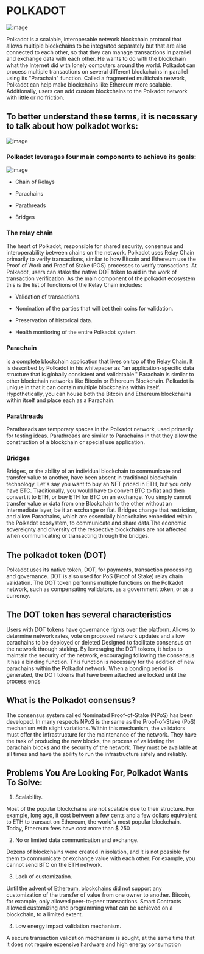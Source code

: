 # POLKADOT 
![image](https://user-images.githubusercontent.com/58176712/133651482-17e1b88e-a71f-4274-adbe-1a788f439741.png)




Polkadot is a scalable, interoperable network blockchain protocol that allows multiple blockchains to be integrated separately but that are also connected to each other, 
so that they can manage transactions in parallel and exchange data with each other. He wants to do with the blockchain what the Internet did with lonely computers around the world.
Polkadot can process multiple transactions on several different blockchains in parallel using its "Parachain" function.
Called a fragmented multichain network, Polkadot can help make blockchains like Ethereum more scalable. Additionally, users can add custom blockchains to the Polkadot network with little or no friction.

## To better understand these terms, it is necessary to talk about how polkadot works:

![image](https://user-images.githubusercontent.com/58176712/133651946-19035ba9-78ae-4900-b904-265200c6b112.png)


### Polkadot leverages four main components to achieve its goals:

![image](https://user-images.githubusercontent.com/58176712/133652249-cd4c4747-5202-42c5-b521-00d3d6a18917.png)


* Chain of Relays
  
* Parachains
  
* Parathreads
  
* Bridges
 
### The relay chain

The heart of Polkadot, responsible for shared security, consensus and interoperability between chains on the network. Polkadot uses Relay Chain primarily to verify transactions, similar to how Bitcoin and Ethereum use the Proof of Work and Proof of Stake (POS) processes to verify transactions. At Polkadot, users can stake the native DOT token to aid in the work of transaction verification.
As the main component of the polkadot ecosystem this is the list of functions of the Relay Chain includes:

* Validation of transactions.
 
* Nomination of the parties that will bet their coins for validation.

* Preservation of historical data.

* Health monitoring of the entire Polkadot system.

### Parachain

is a complete blockchain application that lives on top of the Relay Chain. It is described by Polkadot in his whitepaper as "an application-specific data structure that is globally consistent and validatable."
Parachain is similar to other blockchain networks like Bitcoin or Ethereum Blockchain. Polkadot is unique in that it can contain multiple blockchains within itself. Hypothetically, you can house both the Bitcoin and Ethereum blockchains within itself and place each as a Parachain.

### Parathreads

Parathreads are temporary spaces in the Polkadot network, used primarily for testing ideas.
Parathreads are similar to Parachains in that they allow the construction of a blockchain or special use application.

### Bridges

Bridges, or the ability of an individual blockchain to communicate and transfer value to another, have been absent in traditional blockchain technology.
Let's say you want to buy an NFT priced in ETH, but you only have BTC. Traditionally, you would have to convert BTC to fiat and then convert it to ETH, or buy ETH for BTC on an exchange. You simply cannot transfer value or data from one Blockchain to the other without an intermediate layer, be it an exchange or fiat.
Bridges change that restriction, and allow Parachains, which are essentially blockchains embedded within the Polkadot ecosystem, to communicate and share data.The economic sovereignty and diversity of the respective blockchains are not affected when communicating or transacting through the bridges.

## The polkadot token (DOT)

Polkadot uses its native token, DOT, for payments, transaction processing and governance. DOT is also used for PoS (Proof of Stake) relay chain validation.
The DOT token performs multiple functions on the Polkadot network, such as compensating validators, as a government token, or as a currency.

## The DOT token has several characteristics

Users with DOT tokens have governance rights over the platform. Allows to determine network rates, vote on proposed network updates and allow parachains to be deployed or deleted
Designed to facilitate consensus on the network through staking. By leveraging the DOT tokens, it helps to maintain the security of the network, encouraging following the consensus
It has a binding function. This function is necessary for the addition of new parachains within the Polkadot network. When a bonding period is generated, the DOT tokens that have been attached are locked until the process ends

## What is the Polkadot consensus?

The consensus system called Nominated Proof-of-Stake (NPoS) has been developed. In many respects NPoS is the same as the Proof-of-Stake (PoS) mechanism with slight variations.
Within this mechanism, the validators must offer the infrastructure for the maintenance of the network. They have the task of producing the new blocks, the process of validating the parachain blocks and the security of the network. They must be available at all times and have the ability to run the infrastructure safely and reliably.

## Problems You Are Looking For, Polkadot Wants To Solve:

1. Scalability.


Most of the popular blockchains are not scalable due to their structure.
For example, long ago, it cost between a few cents and a few dollars equivalent to ETH to transact on Ethereum, the world's most popular blockchain. Today, Ethereum fees have cost more than $ 250

2. No or limited data communication and exchange.


Dozens of blockchains were created in isolation, and it is not possible for them to communicate or exchange value with each other. For example, you cannot send BTC on the ETH network.

3. Lack of customization.


Until the advent of Ethereum, blockchains did not support any customization of the transfer of value from one owner to another. Bitcoin, for example, only allowed peer-to-peer transactions. Smart Contracts allowed customizing and programming what can be achieved on a blockchain, to a limited extent.


4. Low energy impact validation mechanism. 

A secure transaction validation mechanism is sought, at the same time that it does not require expensive hardware and high energy consumption
